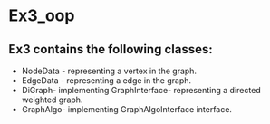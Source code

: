 # Ex3_oop

## Ex3 contains the following classes:
* NodeData - representing a vertex in the graph.
* EdgeData - representing a edge in the graph.
* DiGraph- implementing GraphInterface- representing a directed weighted graph.
* GraphAlgo- implementing GraphAlgoInterface interface.
